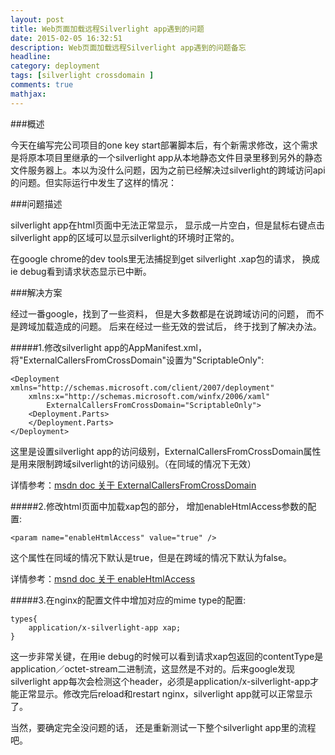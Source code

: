 ```yaml
---
layout: post
title: Web页面加载远程Silverlight app遇到的问题  
date: 2015-02-05 16:32:51
description: Web页面加载远程Silverlight app遇到的问题备忘
headline:
category: deployment
tags: [silverlight crossdomain ]
comments: true
mathjax:
---
```

###概述

今天在编写完公司项目的one key start部署脚本后，有个新需求修改，这个需求是将原本项目里继承的一个silverlight app从本地静态文件目录里移到另外的静态文件服务器上。本以为没什么问题，因为之前已经解决过silverlight的跨域访问api的问题。但实际运行中发生了这样的情况：


###问题描述

silverlight app在html页面中无法正常显示， 显示成一片空白，但是鼠标右键点击silverlight app的区域可以显示silverlight的环境时正常的。


在google chrome的dev tools里无法捕捉到get silverlight .xap包的请求， 换成ie debug看到请求状态显示已中断。


###解决方案

经过一番google，找到了一些资料， 但是大多数都是在说跨域访问的问题， 而不是跨域加载造成的问题。 后来在经过一些无效的尝试后， 终于找到了解决办法。


#####1.修改silverlight app的AppManifest.xml，将"ExternalCallersFromCrossDomain"设置为"ScriptableOnly":

	<Deployment xmlns="http://schemas.microsoft.com/client/2007/deployment"
        xmlns:x="http://schemas.microsoft.com/winfx/2006/xaml"
            ExternalCallersFromCrossDomain="ScriptableOnly">
    	<Deployment.Parts>
    	</Deployment.Parts>
	</Deployment>


这里是设置silverlight app的访问级别，ExternalCallersFromCrossDomain属性是用来限制跨域silverlight的访问级别。（在同域的情况下无效）


详情参考：[msdn doc 关于 ExternalCallersFromCrossDomain](https://msdn.microsoft.com/en-us/library/system.windows.deployment.externalcallersfromcrossdomain(v=vs.95).aspx?cs-save-lang=1&cs-lang=csharp#code-snippet-1)

#####2.修改html页面中加载xap包的部分， 增加enableHtmlAccess参数的配置:

	<param name="enableHtmlAccess" value="true" />


这个属性在同域的情况下默认是true，但是在跨域的情况下默认为false。


详情参考：[msnd doc 关于 enableHtmlAccess](https://msdn.microsoft.com/en-us/library/cc838264(VS.95).aspx)


#####3.在nginx的配置文件中增加对应的mime type的配置:

	types{
		application/x-silverlight-app xap;
	}


这一步非常关键，在用ie debug的时候可以看到请求xap包返回的contentType是application／octet-stream二进制流，这显然是不对的。后来google发现silverlight app每次会检测这个header，必须是application/x-silverlight-app才能正常显示。修改完后reload和restart nginx，silverlight app就可以正常显示了。


当然，要确定完全没问题的话， 还是重新测试一下整个silverlight app里的流程吧。

